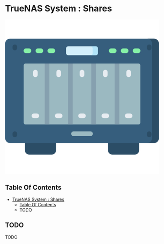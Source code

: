 # TrueNAS System : Shares

![Icon](../icon.png)

## Table Of Contents

- [TrueNAS System : Shares](#truenas-system--shares)
  - [Table Of Contents](#table-of-contents)
  - [TODO](#todo)

## TODO

TODO
